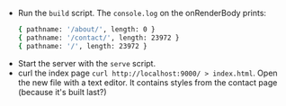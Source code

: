 - Run the `build` script. The `console.log` on the onRenderBody prints:
  ```bash
  { pathname: '/about/', length: 0 }
  { pathname: '/contact/', length: 23972 }
  { pathname: '/', length: 23972 }
  ```
- Start the server with the `serve` script.
- curl the index page `curl http://localhost:9000/ > index.html`. Open the new file with a text editor. It contains styles from the contact page (because it's built last?)
